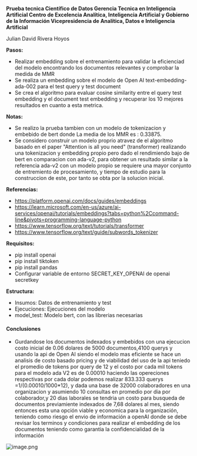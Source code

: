 **Prueba tecnica Científico de Datos Gerencia Tecnica en Inteligencia Artificial
Centro de Excelencia Analítica, Inteligencia Artificial y Gobierno de la Información
Vicepresidencia de Analítica, Datos e Inteligencia Artificial**

Julian David Rivera Hoyos

**Pasos:**
- Realizar embedding sobre el entrenamiento para validar la eficienciad del modelo encontrando los documentos relevantes y comprobar la medida de MMR
- Se realiza un embedding sobre el modelo de Open AI text-embedding-ada-002 para el test query y test document
- Se crea el algoritmo para evaluar cosine similarity entre el query test embedding y el document test embedding y recuperar los 10 mejores resultados en cuanto a esta metrica.
  
**Notas:**
- Se realizo la prueba tambien con un modelo de tokenizacion y embebido de bert donde La media de los MMR es : 0.33875.
- Se considero construir un modelo proprio atravez de el algoritmo basado en el paper "Attention is all you need" (transformer) realizando una tokenizacion y embedding propio pero dado el rendimiendo bajo de bert en comparacion con ada-v2, para obtener un resultado similar a la referencia ada-v2 con un modelo propio se requiere una mayor conjunto de entremiento de procesamiento, y tiempo de estudio para la construccion de este, por tanto se obta por la solucion inicial.

**Referencias:**
- https://platform.openai.com/docs/guides/embeddings
- https://learn.microsoft.com/en-us/azure/ai-services/openai/tutorials/embeddings?tabs=python%2Ccommand-line&pivots=programming-language-python
- https://www.tensorflow.org/text/tutorials/transformer
- https://www.tensorflow.org/text/guide/subwords_tokenizer
  
**Requisitos:**
- pip install openai
- pip install tiktoken
- pip install pandas
- Configurar variable de entorno SECRET_KEY_OPENAI de openai secretkey
  
**Estructura:**
  - Insumos: Datos de entrenamiento y test
  - Ejecuciones: Ejecuciones del modelo
  - model_test: Modelo bert, con las librerias necesarias

#### Conclusiones

- Gurdandose los documentos indexados y embebidos con una ejecucion costo inicial de 0.06 dolares de 5000 documentos,4100 querys y usando la api de Open AI siendo el modelo mas eficiente se hace un analisis de costo basado pricing y de viabilidad del uso de la api teniedo el promedio de tokens por query de 12 y el costo por cada mil tokens para el modelo ada V2 es de 0.00010 haciendo las opereciones respectivas por cada dolar podemos realizar 833.333 querys =1/(0.00010/1000*12), y dada una base de 32000 colaboradores en una organizacion y asumiendo 10 consultas en promedio por dia por colaborador,y 20 dias laborales se tendria un costo para busqueda de documentos previamiente indexados de 7,68 dolares al mes, siendo entonces esta una opción viable y economica para la organización, teniendo como riesgo el envio de información a openAI donde se debe revisar los terminos y condiciones para realizar el embedding de los documentos teniendo como garantia la confidencialidad de la información


![image.png](attachment:image.png)